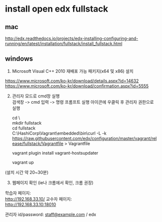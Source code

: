 
# install open edx fullstack

## mac  
http://edx.readthedocs.io/projects/edx-installing-configuring-and-running/en/latest/installation/fullstack/install_fullstack.html  

## windows  
1. Microsoft Visual C++ 2010 재배포 가능 패키지(x64 및 x86)  설치  

https://www.microsoft.com/ko-kr/download/details.aspx?id=14632  
https://www.microsoft.com/ko-kr/download/confirmation.aspx?id=5555  

2. 관리자 모드로 cmd창 실행  
검색창 -> cmd 입력 -> 명령 프롬프트 실행 아이콘에 우클릭 후 관리자 권한으로 실행  

    cd \  
    mkdir fullstack  
    cd fullstack  
    C:\HashiCorp\Vagrant\embedded\bin\curl -L -k https://raw.githubusercontent.com/edx/configuration/master/vagrant/release/fullstack/Vagrantfile > Vagrantfile  

    vagrant plugin install vagrant-hostsupdater  

    vagrant up  

(설치 시간 약 20~30분)  


3. 웹페이지 확인 (ie나 크롬에서 확인, 크롬 권장)

학습자 페이지:  
http://192.168.33.10/
교수자 페이지:  
http://192.168.33.10:18010

관리자 id/password: staff@example.com  / edx  

